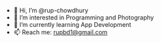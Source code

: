 - 👋 Hi, I’m @rup-chowdhury
- 👀 I’m interested in Programming and Photography
- 🌱 I’m currently learning App Development
- 📫 Reach me: rupbd1@gmail.com

<!---
rup-chowdhury/rup-chowdhury is a ✨ special ✨ repository because its `README.md` (this file) appears on your GitHub profile.
You can click the Preview link to take a look at your changes.
--->
